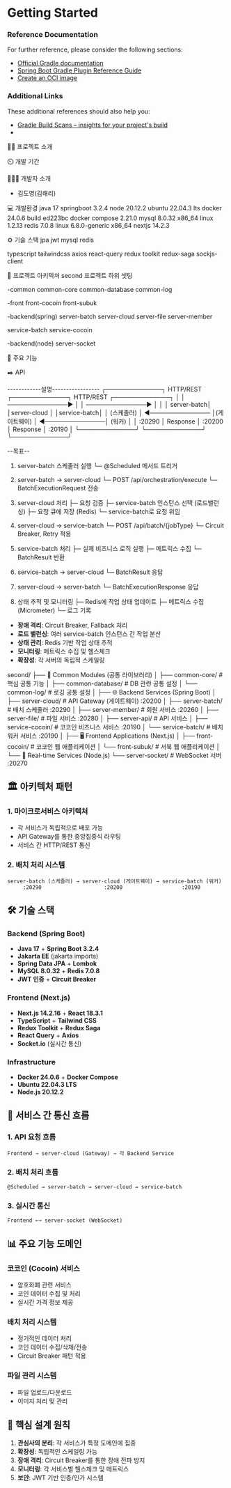 # Getting Started

### Reference Documentation

For further reference, please consider the following sections:

* [Official Gradle documentation](https://docs.gradle.org)
* [Spring Boot Gradle Plugin Reference Guide](https://docs.spring.io/spring-boot/docs/3.2.4/gradle-plugin/reference/html/)
* [Create an OCI image](https://docs.spring.io/spring-boot/docs/3.2.4/gradle-plugin/reference/html/#build-image)

### Additional Links

These additional references should also help you:

* [Gradle Build Scans – insights for your project's build](https://scans.gradle.com#gradle)
* 

👨‍🏫 프로젝트 소개


⏲️ 개발 기간

🧑‍🤝‍🧑 개발자 소개
- 김도영(김해리)

💻 개발환경
java 17
springboot 3.2.4
node 20.12.2
ubuntu 22.04.3 lts
docker 24.0.6 build ed223bc
docker compose 2.21.0
mysql 8.0.32 x86_64 linux 1.2.13
redis 7.0.8 linux 6.8.0-generic x86_64
nextjs 14.2.3

⚙️ 기술 스택
jpa
jwt
mysql
redis

typescript
tailwindcss
axios
react-query
redux toolkit
redux-saga
sockjs-client

📝 프로젝트 아키텍쳐
second 프로젝트 하위 셋팅

-common
common-core
common-database
common-log

-front
front-cocoin
front-subuk

-backend(spring)
server-batch
server-cloud
server-file
server-member

service-batch
service-cocoin

-backend(node)
server-socket

📌 주요 기능

✒️ API

------------설명-----------------
┌─────────────┐    HTTP/REST    ┌─────────────┐    HTTP/REST    ┌─────────────┐
│             │ ──────────────► │             │ ──────────────► │             │
│ server-batch│                 │server-cloud │                 │service-batch│
│ (스케줄러)   │ ◄────────────── │(게이트웨이)   │ ◄──────────────│  (워커)      │
│   :20290    │    Response     │   :20200    │    Response     │   :20190    │
└─────────────┘                 └─────────────┘                 └─────────────┘


--목표--

1. server-batch 스케줄러 실행
   └─ @Scheduled 메서드 트리거

2. server-batch → server-cloud
   └─ POST /api/orchestration/execute
   └─ BatchExecutionRequest 전송

3. server-cloud 처리
   ├─ 요청 검증
   ├─ service-batch 인스턴스 선택 (로드밸런싱)
   ├─ 요청 큐에 저장 (Redis)
   └─ service-batch로 요청 위임

4. server-cloud → service-batch
   └─ POST /api/batch/{jobType}
   └─ Circuit Breaker, Retry 적용

5. service-batch 처리
   ├─ 실제 비즈니스 로직 실행
   ├─ 메트릭스 수집
   └─ BatchResult 반환

6. service-batch → server-cloud
   └─ BatchResult 응답

7. server-cloud → server-batch
   └─ BatchExecutionResponse 응답

8. 상태 추적 및 모니터링
   ├─ Redis에 작업 상태 업데이트
   ├─ 메트릭스 수집 (Micrometer)
   └─ 로그 기록


- **장애 격리**: Circuit Breaker, Fallback 처리
- **로드 밸런싱**: 여러 service-batch 인스턴스 간 작업 분산
- **상태 관리**: Redis 기반 작업 상태 추적
- **모니터링**: 메트릭스 수집 및 헬스체크
- **확장성**: 각 서버의 독립적 스케일링


second/
├── 🔧 Common Modules (공통 라이브러리)
│   ├── common-core/           # 핵심 공통 기능
│   ├── common-database/       # DB 관련 공통 설정
│   └── common-log/           # 로깅 공통 설정
│
├── 🌐 Backend Services (Spring Boot)
│   ├── server-cloud/         # API Gateway (게이트웨이) :20200
│   ├── server-batch/         # 배치 스케줄러 :20290
│   ├── server-member/        # 회원 서비스 :20260
│   ├── server-file/          # 파일 서비스 :20280
│   ├── server-api/           # API 서비스
│   ├── service-cocoin/       # 코코인 비즈니스 서비스 :20190
│   └── service-batch/        # 배치 워커 서비스 :20190
│
├── 🖥️ Frontend Applications (Next.js)
│   ├── front-cocoin/         # 코코인 웹 애플리케이션
│   └── front-subuk/          # 서북 웹 애플리케이션
│
└── 🔌 Real-time Services (Node.js)
└── server-socket/        # WebSocket 서버 :20270


## 🏛️ 아키텍처 패턴
### **1. 마이크로서비스 아키텍처**
- 각 서비스가 독립적으로 배포 가능
- API Gateway를 통한 중앙집중식 라우팅
- 서비스 간 HTTP/REST 통신

### **2. 배치 처리 시스템**
``` 
server-batch (스케줄러) → server-cloud (게이트웨이) → service-batch (워커)
     :20290                    :20200                   :20190
```
## 🛠️ 기술 스택
### **Backend (Spring Boot)**
- **Java 17** + **Spring Boot 3.2.4**
- **Jakarta EE** (jakarta imports)
- **Spring Data JPA** + **Lombok**
- **MySQL 8.0.32** + **Redis 7.0.8**
- **JWT 인증** + **Circuit Breaker**

### **Frontend (Next.js)**
- **Next.js 14.2.16** + **React 18.3.1**
- **TypeScript** + **Tailwind CSS**
- **Redux Toolkit** + **Redux Saga**
- **React Query** + **Axios**
- **Socket.io** (실시간 통신)

### **Infrastructure**
- **Docker 24.0.6** + **Docker Compose**
- **Ubuntu 22.04.3 LTS**
- **Node.js 20.12.2**

## 🔄 서비스 간 통신 흐름
### **1. API 요청 흐름**
``` 
Frontend → server-cloud (Gateway) → 각 Backend Service
```
### **2. 배치 처리 흐름**
``` 
@Scheduled → server-batch → server-cloud → service-batch
```
### **3. 실시간 통신**
``` 
Frontend ←→ server-socket (WebSocket)
```
## 📊 주요 기능 도메인
### **코코인 (Cocoin) 서비스**
- 암호화폐 관련 서비스
- 코인 데이터 수집 및 처리
- 실시간 가격 정보 제공

### **배치 처리 시스템**
- 정기적인 데이터 처리
- 코인 데이터 수집/삭제/전송
- Circuit Breaker 패턴 적용

### **파일 관리 시스템**
- 파일 업로드/다운로드
- 이미지 처리 및 관리

## 🎯 핵심 설계 원칙
1. **관심사의 분리**: 각 서비스가 특정 도메인에 집중
2. **확장성**: 독립적인 스케일링 가능
3. **장애 격리**: Circuit Breaker를 통한 장애 전파 방지
4. **모니터링**: 각 서비스별 헬스체크 및 메트릭스
5. **보안**: JWT 기반 인증/인가 시스템
